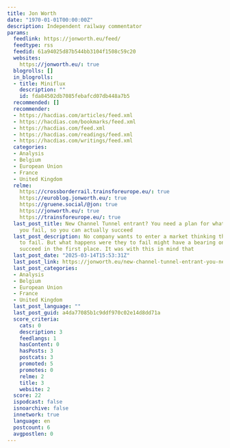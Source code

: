 ```yaml
---
title: Jon Worth
date: "1970-01-01T00:00:00Z"
description: Independent railway commentator
params:
  feedlink: https://jonworth.eu/feed/
  feedtype: rss
  feedid: 61a94025d87b544bb3104f1508c59c20
  websites:
    https://jonworth.eu/: true
  blogrolls: []
  in_blogrolls:
  - title: Miniflux
    description: ""
    id: fda84502db7085febafcd07db448a7b5
  recommended: []
  recommender:
  - https://hacdias.com/articles/feed.xml
  - https://hacdias.com/bookmarks/feed.xml
  - https://hacdias.com/feed.xml
  - https://hacdias.com/readings/feed.xml
  - https://hacdias.com/writings/feed.xml
  categories:
  - Analysis
  - Belgium
  - European Union
  - France
  - United Kingdom
  relme:
    https://crossborderrail.trainsforeurope.eu/: true
    https://euroblog.jonworth.eu/: true
    https://gruene.social/@jon: true
    https://jonworth.eu/: true
    https://trainsforeurope.eu/: true
  last_post_title: New Channel Tunnel entrant? You need a plan for what happens if
    you fail, so you can actually succeed
  last_post_description: No company wants to enter a market thinking they are going
    to fail. But what happens were they to fail might have a bearing on whether they
    succeed in the first place. It was with this in mind that
  last_post_date: "2025-03-14T15:53:31Z"
  last_post_link: https://jonworth.eu/new-channel-tunnel-entrant-you-need-a-plan-for-what-happens-if-you-fail-so-you-can-actually-succeed/
  last_post_categories:
  - Analysis
  - Belgium
  - European Union
  - France
  - United Kingdom
  last_post_language: ""
  last_post_guid: a4da77085b1c9ddf970c02e14d8dd71a
  score_criteria:
    cats: 0
    description: 3
    feedlangs: 1
    hasContent: 0
    hasPosts: 3
    postcats: 3
    promoted: 5
    promotes: 0
    relme: 2
    title: 3
    website: 2
  score: 22
  ispodcast: false
  isnoarchive: false
  innetwork: true
  language: en
  postcount: 6
  avgpostlen: 0
---
```

